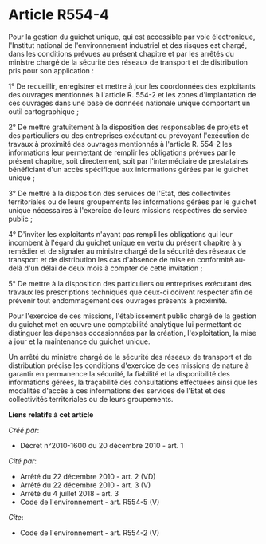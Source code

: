 # Article R554-4

Pour la gestion du guichet unique, qui est accessible par voie électronique, l'Institut national de l'environnement
industriel et des risques est chargé, dans les conditions prévues au présent chapitre et par les arrêtés du ministre chargé
de la sécurité des réseaux de transport et de distribution pris pour son application : 

1° De recueillir, enregistrer et mettre à jour les coordonnées des exploitants des ouvrages mentionnés à l'article R. 554-2
et les zones d'implantation de ces ouvrages dans une base de données nationale unique comportant un outil cartographique ; 

2° De mettre gratuitement à la disposition des responsables de projets et des particuliers ou des entreprises exécutant ou
prévoyant l'exécution de travaux à proximité des ouvrages mentionnés à l'article R. 554-2 les informations leur permettant de
remplir les obligations prévues par le présent chapitre, soit directement, soit par l'intermédiaire de prestataires
bénéficiant d'un accès spécifique aux informations gérées par le guichet unique ; 

3° De mettre à la disposition des services de l'Etat, des collectivités territoriales ou de leurs groupements les
informations gérées par le guichet unique nécessaires à l'exercice de leurs missions respectives de service public ; 

4° D'inviter les exploitants n'ayant pas rempli les obligations qui leur incombent à l'égard du guichet unique en vertu du
présent chapitre à y remédier et de signaler au ministre chargé de la sécurité des réseaux de transport et de distribution
les cas d'absence de mise en conformité au-delà d'un délai de deux mois à compter de cette invitation ; 

5° De mettre à la disposition des particuliers ou entreprises exécutant des travaux les prescriptions techniques que ceux-ci
doivent respecter afin de prévenir tout endommagement des ouvrages présents à proximité. 

Pour l'exercice de ces missions, l'établissement public chargé de la gestion du guichet met en œuvre une comptabilité
analytique lui permettant de distinguer les dépenses occasionnées par la création, l'exploitation, la mise à jour et la
maintenance du guichet unique. 

Un arrêté du ministre chargé de la sécurité des réseaux de transport et de distribution précise les conditions d'exercice de
ces missions de nature à garantir en permanence la sécurité, la fiabilité et la disponibilité des informations gérées, la
traçabilité des consultations effectuées ainsi que les modalités d'accès à ces informations des services de l'Etat et des
collectivités territoriales ou de leurs groupements.

**Liens relatifs à cet article**

_Créé par_:

  - Décret n°2010-1600 du 20 décembre 2010 - art. 1

_Cité par_:

  - Arrêté du 22 décembre 2010 - art. 2 (VD)
  - Arrêté du 22 décembre 2010 - art. 3 (V)
  - Arrêté du 4 juillet 2018 - art. 3
  - Code de l'environnement - art. R554-5 (V)

_Cite_:

  - Code de l'environnement - art. R554-2 (V)
